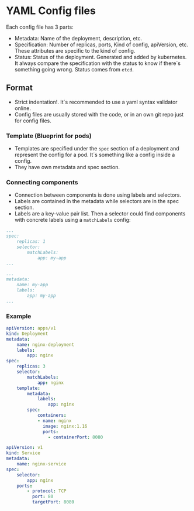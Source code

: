 # YAML Config files

Each config file has 3 parts:
* Metadata: Name of the deployment, description, etc.
* Specification: Number of replicas, ports, Kind of config, apiVersion, etc. These attributes are specific to the kind of config.
* Status: Status of the deployment. Generated and added by kubernetes. It always compare the specification with the status to know if there´s something going wrong. Status comes from `etcd`.

## Format
* Strict indentation!. It´s recommended to use a yaml syntax validator online.
* Config files are usually stored with the code, or in an own git repo just for config files.

### Template (Blueprint for pods)
* Templates are specified under the `spec` section of a deployment and represent the config for a pod. It´s something like a config inside a config. 
* They have own metadata and spec section.

### Connecting components
* Connection between components is done using labels and selectors.
* Labels are contained in the metadata while selectors are in the spec section. 
* Labels are a key-value pair list. Then a selector could find components with concrete labels using a `matchLabels` config:
```yaml	
...
spec:
    replicas: 1
    selector:
        matchLabels:
            app: my-app
...
```
```yaml
...
metadata:
    name: my-app
    labels:
        app: my-app
...
```

### Example
```yaml	
apiVersion: apps/v1
kind: Deployment
metadata:
    name: nginx-deployment
    labels:
        app: nginx
spec:
    replicas: 3
    selector:
        matchLabels:
            app: nginx
    template:
        metadata:
            labels:
                app: nginx
        spec:
            containers:
            - name: nginx
              image: nginx:1.16
              ports:
                - containerPort: 8080
```

```yaml	
apiVersion: v1
kind: Service
metadata:
    name: nginx-service
spec:
    selector:
        app: nginx
    ports:
        - protocol: TCP
          port: 80
          targetPort: 8080
```
